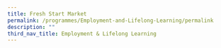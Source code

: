 ```yaml
---
title: Fresh Start Market
permalink: /programmes/Employment-and-Lifelong-Learning/permalink
description: ""
third_nav_title: Employment & Lifelong Learning
---
```

